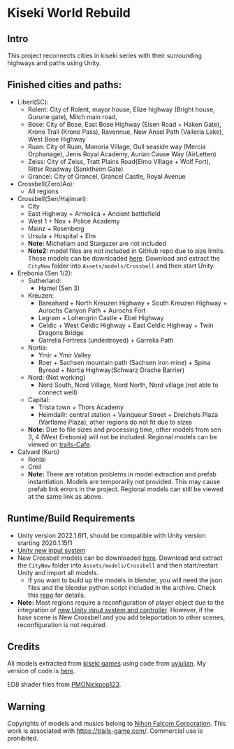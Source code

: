 # Kiseki World Rebuild
## Intro
This project reconnects cities in kiseki series with their surrounding highways and paths using Unity.

## Finished cities and paths:  
- Liberl(SC): 
  - Rolent: City of Rolent, mayor house, Elize highway (Bright house, Gurune gate), Milch main road, 
  - Bose: City of Bose, East Bose Highway (Eisen Road + Haken Gate), Krone Trail (Krone Pass), Ravennue, New Ansel Path (Valleria Lake), West Bose Highway
  - Ruan: City of Ruan, Manoria Village, Gull seaside way (Mercia Orphanage), Jenis Royal Academy, Aurian Cause Way (AirLetten)
  - Zeiss: City of Zeiss, Tratt Plains Road(Elmo Village + Wolf Fort), Ritter Roadway (Sanktheim Gate)
  - Grancel: City of Grancel, Grancel Castle, Royal Avenue
- Crossbell(Zero/Ao):
  - All regions
- Crossbell(Sen/Hajimari):
  - City
  - East Highway + Armolica + Ancient battlefield
  - West 1 + Nox + Police Academy
  - Mainz + Rosenberg
  - Ursula + Hospital + Elm
  - **Note:** Michellam and Stargazer are not included
  - **Note2:** model files are not included in GitHub repo due to size limits. Those models can be downloaded [here](https://mega.nz/file/LxsCzZjQ#A1-umIKjQz6m_MEdh9hwMd_xlDLnPbmiIBjVGfgtKFg). Download and extract the `CityNew` folder into `Assets/models/Crossbell` and then start Unity.
- Erebonia (Sen 1/2):
  - Sutherland:
    - Hamel (Sen 3)
  - Kreuzen:
    - Bareahard + North Kreuzen Highway + South Kreuzen Highway + Aurochs Canyon Path + Aurochs Fort
    - Legram + Lohengrin Castle + Ebel Highway
    - Celdic + West Celdic Highway + East Celdic Highway + Twin Dragons Bridge
    - Garrelia Fortress (undestroyed) + Garrelia Path
  - Nortia:
    - Ymir + Ymir Valley
    - Roer + Sachsen mountain path (Sachsen iron mine) + Spina Byroad + Nortia Highway(Schwarz Drache Barrier)
  - Nord: (Not working)
    - Nord South, Nord Village, Nord North, Nord village (not able to connect well)
  - Capital:
    - Trista town + Thors Academy
    - Heimdallr: central station + Vainqueur Street + Dreichels Plaza (Varflame Plaza), other regions do not fit due to sizes
  - **Note:** Due to file sizes and processing time, other models from sen 3, 4 (West Erebonia) will not be included. Regional models can be viewed on [trails-Cafe](https://trails-game.com/regions/).  
- Calvard (Kuro)
  - Ronlai
  - Creil
  - **Note:** There are rotation problems in model extraction and prefab instantiation. Models are temporarily not provided. This may cause prefab link errors in the project. Regional models can still be viewed at the same link as above.  

## Runtime/Build Requirements
- Unity version 2022.1.6f1, should be compatible with Unity version starting 2020.1.15f1
- [Unity new input system](https://docs.unity3d.com/Packages/com.unity.inputsystem@1.0/manual/QuickStartGuide.html)
- New Crossbell models can be downloaded [here](https://mega.nz/file/LxsCzZjQ#A1-umIKjQz6m_MEdh9hwMd_xlDLnPbmiIBjVGfgtKFg). Download and extract the `CityNew` folder into `Assets/models/Crossbell` and then start/restart Unity and import all models.
  - If you want to build up the models in blender, you will need the json files and the blender python script included in the archive. Check this [repo](https://github.com/yuntaowu2000/trails-games-tools) for details.
- **Note:** Most regions require a reconfiguration of player object due to the integration of [new Unity input system and controller](https://assetstore.unity.com/packages/essentials/starter-assets-third-person-character-controller-196526). However, if the base scene is New Crossbell and you add teleportation to other scenes, reconfiguration is not required.  

## Credits

All models extracted from [kiseki games](https://falcom.co.jp/kiseki/) using code from [uyjulian](https://gist.github.com/uyjulian/6c590476819bf3bfde6fc78aa3765698). My version of code is [here](https://github.com/yuntaowu2000/trails-games-tools/tree/main/models).  

ED8 shader files from [PMONickpop123](https://github.com/PMONickpop123/ED8Shader).

## Warning
Copyrights of models and musics belong to [Nihon Falcom Corporation](https://falcom.co.jp/). This work is associated with https://trails-game.com/. Commercial use is prohibited.
